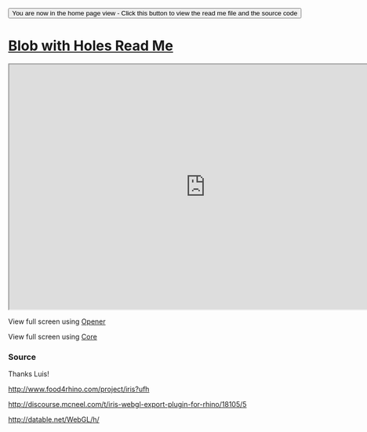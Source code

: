 
<span style=display:none; >
[You are now in a GitHub source code view - click this link to view the home page]
( https://ladybug-analysis-tools.github.io/3d-models/content/json/blob-with-holes/ "View file as a web page." ) </span>
<input type=button onclick=window.location.href='https://github.com/ladybug-analysis-tools/3d-models/tree/gh-pages/content/json/blob-with-holes/'; 
value='You are now in the home page view - Click this button to view the read me file and the source code' >



[Blob with Holes Read Me]( ../index.html#blob-with-holes/readme.md )
===


<iframe src=https://ladybug-analysis-tools.github.io/3d-models/code/json/core/index.html#https://ladybug-analysis-tools.github.io/3d-models/content/json/blob-with-holes/blob-with-holes.json#la=37.796#lo=-122.398#cx=47#cy=31#cz=-2#tx=-2#ty=-3#tz=5#cx=47#cy=31#cz=-2#tx=-2#ty=-3#tz=5 width=800 height=500 ></iframe>

View full screen using [Opener]( https://ladybug-analysis-tools.github.io/3d-models/code/json/opener/index.html#https://ladybug-analysis-tools.github.io/3d-models/content/json/blob-with-holes/blob-with-holes.json#la=37.796#lo=-122.398#cx=47#cy=31#cz=-2#tx=-2#ty=-3#tz=5#cx=47#cy=31#cz=-2#tx=-2#ty=-3#tz=5 )

View full screen using [Core]( https://ladybug-analysis-tools.github.io/3d-models/code/json/core/index.html#https://ladybug-analysis-tools.github.io/3d-models/content/json/blob-with-holes/blob-with-holes.json#la=37.796#lo=-122.398#cx=47#cy=31#cz=-2#tx=-2#ty=-3#tz=5#cx=47#cy=31#cz=-2#tx=-2#ty=-3#tz=5 )



### Source

Thanks Luis!

http://www.food4rhino.com/project/iris?ufh

http://discourse.mcneel.com/t/iris-webgl-export-plugin-for-rhino/18105/5

http://datable.net/WebGL/h/

